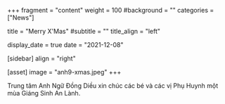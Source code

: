 +++
fragment = "content"
weight = 100
#background = ""
categories = ["News"]

title = "Merry X'Mas"
#subtitle = ""
title_align = "left"

display_date = true
date = "2021-12-08"

[sidebar]
  align = "right"

[asset]
  image = "anh9-xmas.jpeg"
+++

Trung tâm Anh Ngữ Đồng Diều xin chúc các bé và các vị Phụ Huynh một mùa Giáng Sinh An Lành.
